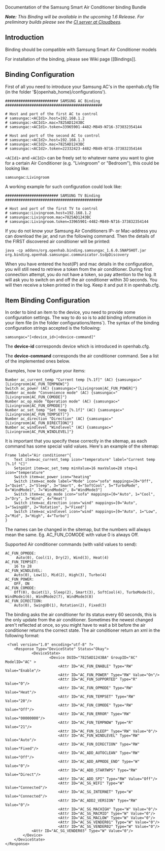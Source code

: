 Documentation of the Samsung Smart Air Conditioner binding Bundle

_**Note:** This Binding will be available in the upcoming 1.6 Release. For preliminary builds please see the [CI server at Cloudbees](https://openhab.ci.cloudbees.com/job/openHAB/)._

## Introduction

Binding should be compatible with Samsung Smart Air Conditioner models

For installation of the binding, please see Wiki page [[Bindings]].

## Binding Configuration

First of all you need to introduce your Samsung AC's in the openhab.cfg file (in the folder '${openhab_home}/configurations').

    ######################## SAMSUNG AC Binding ############################################

    # Host and port of the first AC to control
    # samsungac:<ACId1>.host=192.168.1.2
    # samsungac:<ACId1>.mac=7825AD1243BC
    # samsungac:<ACId1>.token=33965901-4482-M849-N716-373832354144
    
    # Host and port of the second AC to control
    # samsungac:<ACId2>.host=192.168.1.3
    # samsungac:<ACId2>.mac=7825AD1243BC
    # samsungac:<ACId2>.token=22332423-4482-M849-N716-373832354144

`<ACId1>` and `<ACId2>` can be freely set to whatever name you want to give for a certain Air Conditioner (e.g. "Livingroom" or "Bedroom"), this could be looking like:

    samsungac:Livingroom

A working example for such configuration could look like:

    ######################## SAMSUNG TV Binding ############################################
    
    # Host and port of the first TV to control
    # samsungac:Livingroom.host=192.168.1.2
    # samsungac:Livingroom.mac=7825AD1243BC
    # samsungac:Livingroom.token=33965901-4482-M849-N716-373832354144

If you do not know your Samsung Air Conditioners IP- or Mac-address you can download the jar, and run the following command. Then the details of the FIRST discovered air conditioner will be printed:

    java -cp addons/org.openhab.binding.samsungac_1.6.0.SNAPSHOT.jar org.binding.openhab.samsungac.communicator.SsdpDiscovery

When you have entered the host(IP) and mac details in the configuration, you will still need to retrieve a token from the air conditioner.
During first connection attempt, you do not have a token, so pay attention to the log. It will ask you to switch on and off the air conditioner within 30 seconds. You will then receive a token printed in the log. Keep it and put it in openhab.cfg.

## Item Binding Configuration

In order to bind an item to the device, you need to provide some configuration settings. The way to do so is to add binding information in your item file (in the folder configurations/items`). The syntax of the binding configuration strings accepted is the following:

    samsungac="[<device_id>|<device-command]"

The **device-id** corresponds device which is introduced in openhab.cfg.

The **device-command** corresponds the air conditioner command. See a list of the implemented ones below.

Examples, how to configure your items:

    Number ac_current_temp "Current temp [%.1f]" (AC) {samsungac="[Livingroom|AC_FUN_TEMPNOW]"}
    Switch ac_power (AC) {samsungac="[Livingroom|AC_FUN_POWER]"}
    Number ac_mode "Convenience mode" (AC) {samsungac="[Livingroom|AC_FUN_COMODE]"}
    Number ac_op_mode "Operation mode" (AC) {samsungac="[Livingroom|AC_FUN_OPMODE]"}
    Number ac_set_temp "Set temp [%.1f]" (AC) {samsungac="[Livingroom|AC_FUN_TEMPSET]"}
    Number ac_direction "Direction" (AC) {samsungac="[Livingroom|AC_FUN_DIRECTION]"}
    Number ac_windlevel "Windlevel" (AC) {samsungac="[Livingroom|AC_FUN_WINDLEVEL]"}

It is important that you specify these correctly in the sitemap, as each command has some special valid values. Here's an example of the sitemap:

    Frame label="Air conditioner"{
        Text item=ac_current_temp icon="temperature" label="Current temp [%.1f °C]"
        Setpoint item=ac_set_temp minValue=16 maxValue=28 step=1 icon="temperature"
        Switch item=ac_power icon="heating"
        Switch item=ac_mode label="Mode" icon="sofa" mappings=[0="Off", 1="Quiet", 2="Sleep", 3="Smart", 4="SoftCool", 5="TurboMode", 6="WindMode1", 7="WindMode2", 8="WindMode3"]
        Switch item=ac_op_mode icon="sofa" mappings=[0="Auto", 1="Cool", 2="Dry", 3="Wind", 4="Heat"]
        Switch item=ac_direction icon="wind" mappings=[0="Auto", 1="SwingUD", 2="Rotation", 3="Fixed"]
        Switch item=ac_windlevel icon="wind" mappings=[0="Auto", 1="Low", 2="Mid", 3="High", 4="Turbo"]
    }

The names can be changed in the sitemap, but the numbers will always mean the same. Eg. AC_FUN_COMODE with value 0 is always Off.

Supported Air conditioner commands (with valid values to send):

    AC_FUN_OPMODE:
         Auto(0), Cool(1), Dry(2), Wind(3), Heat(4)
    AC_FUN_TEMPSET: 
        16 to 28 
    AC_FUN_WINDLEVEL:
        Auto(0), Low(1), Mid(2), High(3), Turbo(4) 
    AC_FUN_POWER: 
        OFF, ON 
    AC_FUN_COMODE:
        Off(0), Quiet(1), Sleep(2), Smart(3), SoftCool(4), TurboMode(5), WindMode1(6), WindMode2(7), WindMode3(8) 
    AC_FUN_DIRECTION:
        Auto(0), SwingUD(1), Rotation(2), Fixed(3)

 The binding asks the air conditioner for its status every 60 seconds, this is the only update from the air conditioner. Sometimes the newest changed aren't reflected at once, so you might have to wait a bit before the air conditioner returns the correct state.
 The air conditioner return an xml in the following format:
```
 <?xml version="1.0" encoding="utf-8" ?>
    <Response Type="DeviceState" Status="Okay">
            <DeviceState>
                    <Device DUID="7825AD1243BA" GroupID="AC" ModelID="AC" >
                        <Attr ID="AC_FUN_ENABLE" Type="RW" Value="Enable"/>
                        <Attr ID="AC_FUN_POWER" Type="RW" Value="On"/>
                        <Attr ID="AC_FUN_SUPPORTED" Type="R" Value="0"/>
                        <Attr ID="AC_FUN_OPMODE" Type="RW" Value="Heat"/>
                        <Attr ID="AC_FUN_TEMPSET" Type="RW" Value="20"/>
                        <Attr ID="AC_FUN_COMODE" Type="RW" Value="Off"/>
                        <Attr ID="AC_FUN_ERROR" Type="RW" Value="00000000"/>
                        <Attr ID="AC_FUN_TEMPNOW" Type="R" Value="21"/>
                        <Attr ID="AC_FUN_SLEEP" Type="RW" Value="0"/>
                        <Attr ID="AC_FUN_WINDLEVEL" Type="RW" Value="Auto"/>
                        <Attr ID="AC_FUN_DIRECTION" Type="RW" Value="Fixed"/>
                        <Attr ID="AC_ADD_AUTOCLEAN" Type="RW" Value="Off"/>
                        <Attr ID="AC_ADD_APMODE_END" Type="W" Value="0"/>
                        <Attr ID="AC_ADD_STARTWPS" Type="RW" Value="Direct"/>
                        <Attr ID="AC_ADD_SPI" Type="RW" Value="Off"/>
                        <Attr ID="AC_SG_WIFI" Type="W" Value="Connected"/>
                        <Attr ID="AC_SG_INTERNET" Type="W" Value="Connected"/>
                        <Attr ID="AC_ADD2_VERSION" Type="RW" Value="0"/>
                        <Attr ID="AC_SG_MACHIGH" Type="W" Value="0"/>
                        <Attr ID="AC_SG_MACMID" Type="W" Value="0"/>
                        <Attr ID="AC_SG_MACLOW" Type="W" Value="0"/>
                        <Attr ID="AC_SG_VENDER01" Type="W" Value="0"/>
                        <Attr ID="AC_SG_VENDER02" Type="W" Value="0"/>
            <Attr ID="AC_SG_VENDER03" Type="W" Value="0"/>
        </Device>
    </DeviceState>
</Response> 
```